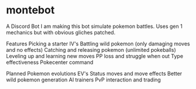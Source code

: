 # montebot
A Discord Bot
I am making this bot simulate pokemon battles. Uses gen 1 mechanics but with obvious gliches patched. 

Features
    Picking a starter
    IV's
    Battling wild pokemon (only damaging moves and no effects)
    Catching and releasing pokemon (unlimited pokeballs)
    Leveling up and learning new moves
    PP loss and struggle when out
    Type effectiveness
    Pokecenter command
    
Planned
    Pokemon evolutions
    EV's
    Status moves and move effects
    Better wild pokemon generation
    AI trainers
    PvP interaction and trading
